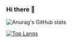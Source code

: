 ### Hi there 👋
![Anurag's GitHub stats](https://github-readme-stats.vercel.app/api?username=LucasXXI&count_private=true)


[![Top Langs](https://github-readme-stats.vercel.app/api/top-langs/?username=LucasXXI)](https://github.com/anuraghazra/github-readme-stats)


<!--
**LucasXXI/LucasXXI** is a ✨ _special_ ✨ repository because its `README.md` (this file) appears on your GitHub profile.

Here are some ideas to get you started:

- 🔭 I’m currently working on ...
- 🌱 I’m currently learning ...
- 👯 I’m looking to collaborate on ...
- 🤔 I’m looking for help with ...
- 💬 Ask me about ...
- 📫 How to reach me: ...
- 😄 Pronouns: ...
- ⚡ Fun fact: ...
-->
